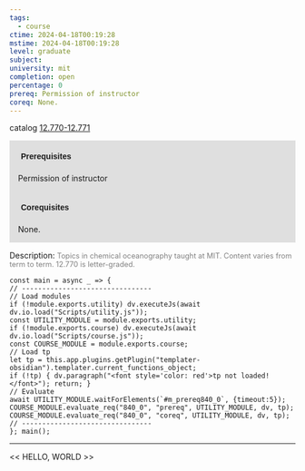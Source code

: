 ```yaml
---
tags:
  - course
ctime: 2024-04-18T00:19:28
mstime: 2024-04-18T00:19:28
level: graduate
subject: 
university: mit
completion: open
percentage: 0
prereq: Permission of instructor
coreq: None.
---
```


catalog [12.770-12.771](http://student.mit.edu/catalog/m12c.html#12.771)

<span style="display: block; padding: 15px; background-color: rgb(100, 100, 100, 0.2);"><font id="m_prereq840_0" style="display: block; font-family: Arial, sans-serif; font-weight: bold; padding: 5px">Prerequisites</font><br><span id="prereq840_0">Permission of instructor</span></span>
<span style="display: block; padding: 15px; background-color: rgb(100, 100, 100, 0.2);"><font id="m_coreq840_0" style="display: block; font-family: Arial, sans-serif; font-weight: bold; padding: 5px">Corequisites</font><br><span id="coreq840_0">None.</span></span>

<font style="">Description:</font>
<font style="color: grey; font-size: 0.8rem;">Topics in chemical oceanography taught at MIT. Content varies from term to term. 12.770 is letter-graded.</font>

```dataviewjs
const main = async _ => {
// --------------------------------
// Load modules
if (!module.exports.utility) dv.executeJs(await dv.io.load("Scripts/utility.js"));
const UTILITY_MODULE = module.exports.utility;
if (!module.exports.course) dv.executeJs(await dv.io.load("Scripts/course.js"));
const COURSE_MODULE = module.exports.course;
// Load tp
let tp = this.app.plugins.getPlugin("templater-obsidian").templater.current_functions_object;
if (!tp) { dv.paragraph("<font style='color: red'>tp not loaded!</font>"); return; }
// Evaluate
await UTILITY_MODULE.waitForElements(`#m_prereq840_0`, {timeout:5});
COURSE_MODULE.evaluate_req("840_0", "prereq", UTILITY_MODULE, dv, tp);
COURSE_MODULE.evaluate_req("840_0", "coreq", UTILITY_MODULE, dv, tp);
// --------------------------------
}; main();
```

---

<< HELLO, WORLD >>

